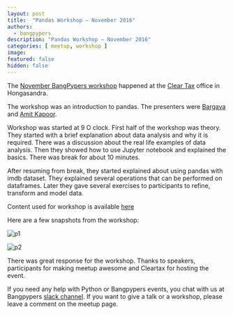 ```yaml
---
layout: post
title:  "Pandas Workshop – November 2016"
authors: 
  - bangpypers
description: "Pandas Workshop – November 2016"
categories: [ meetup, workshop ]
image:
featured: false
hidden: false
---
```


The [November BangPypers workshop](http://www.meetup.com/BangPypers/events/235076152/) happened at the [Clear Tax](http://cleartax.in/) office in Hongasandra.

The workshop was an introduction to pandas. The presenters were [Bargava](https://twitter.com/bargava) and [Amit Kapoor](https://twitter.com/amitkaps).

Workshop was started at 9 O clock. First half of the workshop was theory. They started with a brief explanation about data analysis and why it is required. There was a discussion about the real life examples of data analysis. Then they showed how to use Jupyter notebook and explained the basics. There was break for about 10 minutes.

After resuming from break, they started explained about using pandas with imdb dataset. They explained several operations that can be performed on dataframes. Later they gave several exercises to participants to refine, transform and model data.

Content used for workshop is available [here](https://github.com/amitkaps/pandas-workshop)

Here are a few snapshots from the workshop:

![p1](https://a248.e.akamai.net/secure.meetupstatic.com/photos/event/c/c/b/3/highres_456292403.jpeg)

![p2](https://a248.e.akamai.net/secure.meetupstatic.com/photos/event/c/c/b/a/highres_456292410.jpeg)

There was great response for the workshop. Thanks to speakers, participants for making meetup awesome and Cleartax for hosting the event.

If you need any help with Python or Bangpypers events, you chat with us at Bangpypers [slack channel](https://bangpypers.slack.com). If you want to give a talk or a workshop, please leave a comment on the meetup page.
